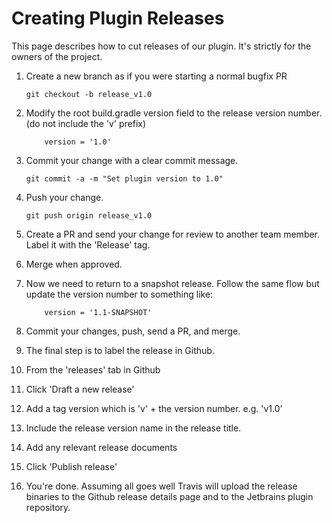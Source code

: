 # Creating Plugin Releases

This page describes how to cut releases of our plugin. It's strictly for the owners of the project.

1. Create a new branch as if you were starting a normal bugfix PR

    ```
    git checkout -b release_v1.0
    ```

1. Modify the root build.gradle version field to the release version number. (do not include the 'v' prefix)

    ```
        version = '1.0'
    ```

1. Commit your change with a clear commit message.

    ```
    git commit -a -m "Set plugin version to 1.0"
    ```

1. Push your change.

    ```
    git push origin release_v1.0
    ```

1. Create a PR and send your change for review to another team member. Label it with the 'Release' tag.
1. Merge when approved.
1. Now we need to return to a snapshot release. Follow the same flow but update the version number to something like:

    ```
        version = '1.1-SNAPSHOT'
    ```

1. Commit your changes, push, send a PR, and merge.
1. The final step is to label the release in Github.
1. From the 'releases' tab in Github
1. Click 'Draft a new release'
1. Add a tag version which is 'v' + the version number. e.g. 'v1.0'
1. Include the release version name in the release title.
1. Add any relevant release documents
1. Click 'Publish release'
1. You're done. Assuming all goes well Travis will upload the release binaries to the Github release
 details page and to the Jetbrains plugin repository.
